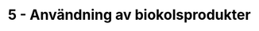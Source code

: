 ---
title: "5 - Användning av biokolsprodukter"
description: "
Vanligtvis är det under användningsfasen i biokolsprodukternas livscykel som många av effekterna från biokol uppkommer: t.ex. förbättrad vattenupptagningsförmåga i jord, minskade utsläpp från gödselanvändning, eller förbättrad hantering av dagvatten.


Användningsfasen av biokolsprodukter pågår ofta i flera decennier (t.ex. jordar i urban miljö, gröna tak) men kan också vara begränsad till några få år (t.ex. filter). För applicering i jorden i jordbruket är användningsfasen teoretiskt sett oändligt lång (och går därmed inte att urskilja från det sista steget i biokolsproduktens livscykel, s.k. *end-of-life*).


En utmaning med att analysera nya biokolsprodukter med långa livslängder är att beskriva, förstå och över tid kvantifiera effekterna från biokolet som äger rum i användninsfasen.

"
title_image: "pyreg-sbp.jpg" # find a img of pyrolysis oil and gas, or a burner of it, or a condenser...
title_image_credit: "Stockholm Vatten och Avfall"
draft: false
menu:
  main:
    parent: "Systemanalys"
    name: "5. Användning av biokolsprodukter"
    weight: 6
category: "Module"
# Page-specific JavaScript & CSS #ESA
js : []
css : []

---